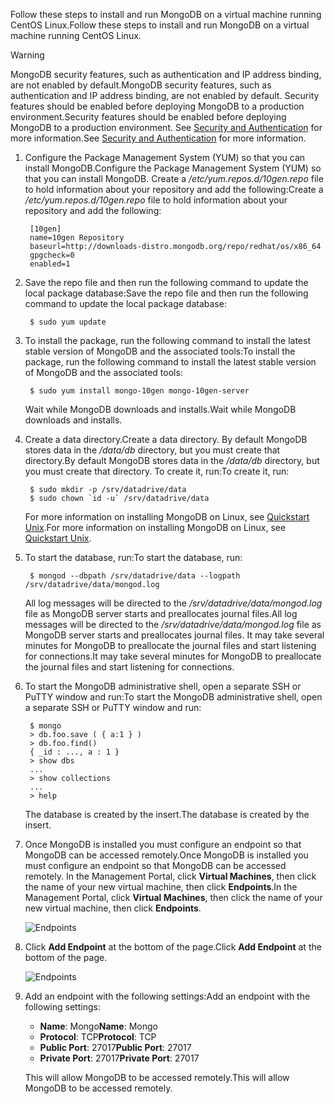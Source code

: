 <span data-ttu-id="e7ce5-101">Follow these steps to install and run MongoDB on a virtual machine running CentOS Linux.</span><span class="sxs-lookup"><span data-stu-id="e7ce5-101">Follow these steps to install and run MongoDB on a virtual machine running CentOS Linux.</span></span>

> [!WARNING]
> <span data-ttu-id="e7ce5-102">MongoDB security features, such as authentication and IP address binding, are not enabled by default.</span><span class="sxs-lookup"><span data-stu-id="e7ce5-102">MongoDB security features, such as authentication and IP address binding, are not enabled by default.</span></span> <span data-ttu-id="e7ce5-103">Security features should be enabled before deploying MongoDB to a production environment.</span><span class="sxs-lookup"><span data-stu-id="e7ce5-103">Security features should be enabled before deploying MongoDB to a production environment.</span></span>  <span data-ttu-id="e7ce5-104">See [Security and Authentication](http://www.mongodb.org/display/DOCS/Security+and+Authentication) for more information.</span><span class="sxs-lookup"><span data-stu-id="e7ce5-104">See [Security and Authentication](http://www.mongodb.org/display/DOCS/Security+and+Authentication) for more information.</span></span>
> 
> 

1. <span data-ttu-id="e7ce5-105">Configure the Package Management System (YUM) so that you can install MongoDB.</span><span class="sxs-lookup"><span data-stu-id="e7ce5-105">Configure the Package Management System (YUM) so that you can install MongoDB.</span></span> <span data-ttu-id="e7ce5-106">Create a */etc/yum.repos.d/10gen.repo* file to hold information about your repository and add the following:</span><span class="sxs-lookup"><span data-stu-id="e7ce5-106">Create a */etc/yum.repos.d/10gen.repo* file to hold information about your repository and add the following:</span></span>
   
        [10gen]
        name=10gen Repository
        baseurl=http://downloads-distro.mongodb.org/repo/redhat/os/x86_64
        gpgcheck=0
        enabled=1
2. <span data-ttu-id="e7ce5-107">Save the repo file and then run the following command to update the local package database:</span><span class="sxs-lookup"><span data-stu-id="e7ce5-107">Save the repo file and then run the following command to update the local package database:</span></span>
   
        $ sudo yum update
3. <span data-ttu-id="e7ce5-108">To install the package, run the following command to install the latest stable version of MongoDB and the associated tools:</span><span class="sxs-lookup"><span data-stu-id="e7ce5-108">To install the package, run the following command to install the latest stable version of MongoDB and the associated tools:</span></span>
   
        $ sudo yum install mongo-10gen mongo-10gen-server
   
    <span data-ttu-id="e7ce5-109">Wait while MongoDB downloads and installs.</span><span class="sxs-lookup"><span data-stu-id="e7ce5-109">Wait while MongoDB downloads and installs.</span></span>
4. <span data-ttu-id="e7ce5-110">Create a data directory.</span><span class="sxs-lookup"><span data-stu-id="e7ce5-110">Create a data directory.</span></span> <span data-ttu-id="e7ce5-111">By default MongoDB stores data in the */data/db* directory, but you must create that directory.</span><span class="sxs-lookup"><span data-stu-id="e7ce5-111">By default MongoDB stores data in the */data/db* directory, but you must create that directory.</span></span> <span data-ttu-id="e7ce5-112">To create it, run:</span><span class="sxs-lookup"><span data-stu-id="e7ce5-112">To create it, run:</span></span>
   
        $ sudo mkdir -p /srv/datadrive/data
        $ sudo chown `id -u` /srv/datadrive/data
   
    <span data-ttu-id="e7ce5-113">For more information on installing MongoDB on Linux, see [Quickstart Unix][QuickstartUnix].</span><span class="sxs-lookup"><span data-stu-id="e7ce5-113">For more information on installing MongoDB on Linux, see [Quickstart Unix][QuickstartUnix].</span></span>
5. <span data-ttu-id="e7ce5-114">To start the database, run:</span><span class="sxs-lookup"><span data-stu-id="e7ce5-114">To start the database, run:</span></span>
   
        $ mongod --dbpath /srv/datadrive/data --logpath /srv/datadrive/data/mongod.log
   
    <span data-ttu-id="e7ce5-115">All log messages will be directed to the */srv/datadrive/data/mongod.log* file as MongoDB server starts and preallocates journal files.</span><span class="sxs-lookup"><span data-stu-id="e7ce5-115">All log messages will be directed to the */srv/datadrive/data/mongod.log* file as MongoDB server starts and preallocates journal files.</span></span> <span data-ttu-id="e7ce5-116">It may take several minutes for MongoDB to preallocate the journal files and start listening for connections.</span><span class="sxs-lookup"><span data-stu-id="e7ce5-116">It may take several minutes for MongoDB to preallocate the journal files and start listening for connections.</span></span>
6. <span data-ttu-id="e7ce5-117">To start the MongoDB administrative shell, open a separate SSH or PuTTY window and run:</span><span class="sxs-lookup"><span data-stu-id="e7ce5-117">To start the MongoDB administrative shell, open a separate SSH or PuTTY window and run:</span></span>
   
        $ mongo
        > db.foo.save ( { a:1 } )
        > db.foo.find()
        { _id : ..., a : 1 }
        > show dbs  
        ...
        > show collections  
        ...  
        > help  
   
    <span data-ttu-id="e7ce5-118">The database is created by the insert.</span><span class="sxs-lookup"><span data-stu-id="e7ce5-118">The database is created by the insert.</span></span>
7. <span data-ttu-id="e7ce5-119">Once MongoDB is installed you must configure an endpoint so that MongoDB can be accessed remotely.</span><span class="sxs-lookup"><span data-stu-id="e7ce5-119">Once MongoDB is installed you must configure an endpoint so that MongoDB can be accessed remotely.</span></span> <span data-ttu-id="e7ce5-120">In the Management Portal, click **Virtual Machines**, then click the name of your new virtual machine, then click **Endpoints**.</span><span class="sxs-lookup"><span data-stu-id="e7ce5-120">In the Management Portal, click **Virtual Machines**, then click the name of your new virtual machine, then click **Endpoints**.</span></span>
   
    ![Endpoints][Image7]
8. <span data-ttu-id="e7ce5-122">Click **Add Endpoint** at the bottom of the page.</span><span class="sxs-lookup"><span data-stu-id="e7ce5-122">Click **Add Endpoint** at the bottom of the page.</span></span>
   
    ![Endpoints][Image8]
9. <span data-ttu-id="e7ce5-124">Add an endpoint with the following settings:</span><span class="sxs-lookup"><span data-stu-id="e7ce5-124">Add an endpoint with the following settings:</span></span>
   
   * <span data-ttu-id="e7ce5-125">**Name**: Mongo</span><span class="sxs-lookup"><span data-stu-id="e7ce5-125">**Name**: Mongo</span></span>
   * <span data-ttu-id="e7ce5-126">**Protocol**: TCP</span><span class="sxs-lookup"><span data-stu-id="e7ce5-126">**Protocol**: TCP</span></span>
   * <span data-ttu-id="e7ce5-127">**Public Port**: 27017</span><span class="sxs-lookup"><span data-stu-id="e7ce5-127">**Public Port**: 27017</span></span>
   * <span data-ttu-id="e7ce5-128">**Private Port**: 27017</span><span class="sxs-lookup"><span data-stu-id="e7ce5-128">**Private Port**: 27017</span></span>
   
   <span data-ttu-id="e7ce5-129">This will allow MongoDB to be accessed remotely.</span><span class="sxs-lookup"><span data-stu-id="e7ce5-129">This will allow MongoDB to be accessed remotely.</span></span>

[QuickStartUnix]: http://www.mongodb.org/display/DOCS/Quickstart+Unix


[Image7]: https://docstestmedia1.blob.core.windows.net/azure-media/includes/media/install-and-run-mongo-on-centos-vm/LinuxVmAddEndpoint.png
[Image8]: https://docstestmedia1.blob.core.windows.net/azure-media/includes/media/install-and-run-mongo-on-centos-vm/LinuxVmAddEndpoint2.png


